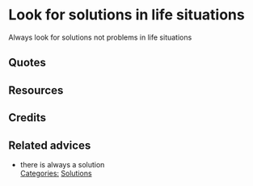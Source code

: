 # Look for solutions in life situations

Always look for solutions not problems in life situations

## Quotes

## Resources

## Credits

## Related advices

- there is always a solution
<br/>[Categories:](../Categories/index.md) [Solutions](../Categories/Solutions.md)